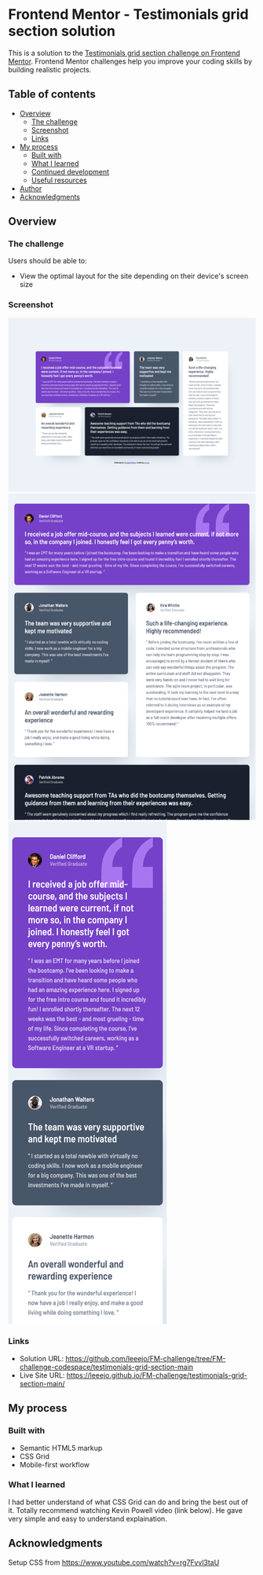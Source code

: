 # Frontend Mentor - Testimonials grid section solution

This is a solution to the [Testimonials grid section challenge on Frontend Mentor](https://www.frontendmentor.io/challenges/testimonials-grid-section-Nnw6J7Un7). Frontend Mentor challenges help you improve your coding skills by building realistic projects. 

## Table of contents

- [Overview](#overview)
  - [The challenge](#the-challenge)
  - [Screenshot](#screenshot)
  - [Links](#links)
- [My process](#my-process)
  - [Built with](#built-with)
  - [What I learned](#what-i-learned)
  - [Continued development](#continued-development)
  - [Useful resources](#useful-resources)
- [Author](#author)
- [Acknowledgments](#acknowledgments)


## Overview

### The challenge

Users should be able to:

- View the optimal layout for the site depending on their device's screen size

### Screenshot

![](./griddt.png)
![](./grids.png)
![](./gridm.png)


### Links

- Solution URL: https://github.com/leeejo/FM-challenge/tree/FM-challenge-codespace/testimonials-grid-section-main
- Live Site URL: https://leeejo.github.io/FM-challenge/testimonials-grid-section-main/

## My process

### Built with

- Semantic HTML5 markup
- CSS Grid
- Mobile-first workflow


### What I learned

I had better understand of what CSS Grid can do and bring the best out of it. Totally recommend watching Kevin Powell video (link below). He gave very simple and easy to understand explaination.

## Acknowledgments

Setup CSS from https://www.youtube.com/watch?v=rg7Fvvl3taU
